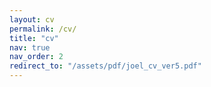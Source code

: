 ```yaml
---
layout: cv
permalink: /cv/
title: "cv"
nav: true
nav_order: 2
redirect_to: "/assets/pdf/joel_cv_ver5.pdf"
---
```


